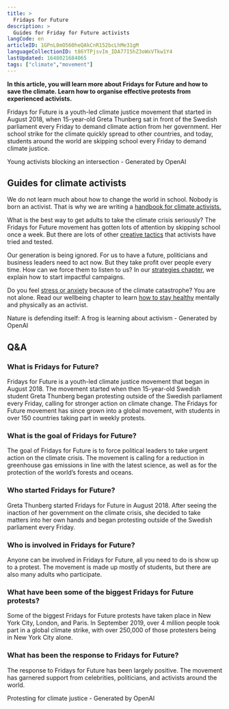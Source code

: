 ```yaml
---
title: >
  Fridays for Future
description: >
  Guides for Friday for Future activists
langCode: en
articleID: 1GPnL8mO560heQAkCnR152bcLhMe31gM
languageCollectionID: t86YTPjsvIm_IDA77I5hZ3oWxVTkw1Y4
lastUpdated: 1648021684065
tags: ["climate","movement"]
---
```


**In this article, you will learn more about Fridays for Future and how to save the climate. Learn how to organise effective protests from experienced activists.**

Fridays for Future is a youth-led climate justice movement that started in August 2018, when 15-year-old Greta Thunberg sat in front of the Swedish parliament every Friday to demand climate action from her government. Her school strike for the climate quickly spread to other countries, and today, students around the world are skipping school every Friday to demand climate justice.

<div><figcaption>Young activists blocking an intersection - Generated by OpenAI</figcaption></div>

## **Guides for climate activists**

We do not learn much about how to change the world in school. Nobody is born an activist. That is why we are writing a [handbook for climate activists.](/campaigns/climate)

What is the best way to get adults to take the climate crisis seriously? The Fridays for Future movement has gotten lots of attention by skipping school once a week. But there are lots of other [creative tactics](/tactics) that activists have tried and tested.

Our generation is being ignored. For us to have a future, politicians and business leaders need to act now. But they take profit over people every time. How can we force them to listen to us? In our [strategies chapter](/strategy), we explain how to start impactful campaigns.

Do you feel [stress or anxiety](/wellbeing/climate) because of the climate catastrophe? You are not alone. Read our wellbeing chapter to learn [how to stay healthy](/wellbeing) mentally and physically as an activist.

<div><figcaption>Nature is defending itself: A frog is learning about activism - Generated by OpenAI</figcaption></div>

## Q&A

### What is Fridays for Future?

Fridays for Future is a youth-led climate justice movement that began in August 2018. The movement started when then 15-year-old Swedish student Greta Thunberg began protesting outside of the Swedish parliament every Friday, calling for stronger action on climate change. The Fridays for Future movement has since grown into a global movement, with students in over 150 countries taking part in weekly protests.

### What is the goal of Fridays for Future?

The goal of Fridays for Future is to force political leaders to take urgent action on the climate crisis. The movement is calling for a reduction in greenhouse gas emissions in line with the latest science, as well as for the protection of the world’s forests and oceans.

### Who started Fridays for Future?

Greta Thunberg started Fridays for Future in August 2018. After seeing the inaction of her government on the climate crisis, she decided to take matters into her own hands and began protesting outside of the Swedish parliament every Friday.

### Who is involved in Fridays for Future?

Anyone can be involved in Fridays for Future, all you need to do is show up to a protest. The movement is made up mostly of students, but there are also many adults who participate.

### What have been some of the biggest Fridays for Future protests?

Some of the biggest Fridays for Future protests have taken place in New York City, London, and Paris. In September 2019, over 4 million people took part in a global climate strike, with over 250,000 of those protesters being in New York City alone.

### What has been the response to Fridays for Future?

The response to Fridays for Future has been largely positive. The movement has garnered support from celebrities, politicians, and activists around the world.

<div><figcaption>Protesting for climate justice - Generated by OpenAI</figcaption></div>